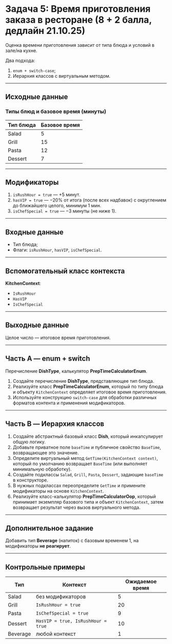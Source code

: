 # Задача 5: Время приготовления заказа в ресторане (8 + 2 балла, дедлайн 21.10.25)

Оценка времени приготовления зависит от типа блюда и условий в зале/на кухне.

Два подхода:
1. `enum + switch-case`;
2. Иерархия классов с виртуальным методом.

---

## Исходные данные
### Типы блюд и базовое время (минуты)
| Тип блюда | Базовое время |
|-----------|----------------|
| Salad | 5 |
| Grill | 15 |
| Pasta | 12 |
| Dessert | 7 |

---

## Модификаторы
1. `isRushHour = true` — +5 минут.
2. `hasVIP = true` — −20% от итога (после всех надбавок) с округлением до ближайшего целого, минимум 1 мин.
3. `isChefSpecial = true` — −3 минуты (не ниже 1).

---

## Входные данные
- Тип блюда;
- Флаги: `isRushHour`, `hasVIP`, `isChefSpecial`.

---

## Вспомогательный класс контекста
**KitchenContext**:
- `IsRushHour`
- `HasVIP`
- `IsChefSpecial`

---

## Выходные данные
Целое число — итоговое время приготовления.

---

## Часть A — enum + switch
Перечисление **DishType**, калькулятор **PrepTimeCalculatorEnum**.

1. Создайте перечисление **DishType**, представляющее тип блюда.
2. Реализуйте класс **PrepTimeCalculatorEnum**, который по типу блюда и объекту `KitchenContext` определяет итоговое время приготовления.
3. Используйте конструкцию `switch-case` для обработки различных форматов контента и применения модификаторов.

---

## Часть B — Иерархия классов

1. Создайте абстрактный базовый класс **Dish**, который инкапсулирует общую логику.
2. Добавьте приватное поле `baseTime` и публичное свойство `BaseTime`, возвращающее это значение.
3. Определите виртуальный метод `GetTime(KitchenContext context)`, который по умолчанию возвращает `BaseTime` (или выполняет минимальную обработку).
4. Создайте подклассы `Salad`, `Grill`, `Pasta`, `Dessert`, задающие `baseTime` в конструкторе.
5. В нужных подклассах переопределите `GetTime` и примените модификаторы на основе `KitchenContext`.
6. Реализуйте класс-калькулятор **PrepTimeCalculatorOop**, который принимает экземпляр базового типа и объект `KitchenContext`, затем возвращает результат через вызов виртуального метода.

---

## Дополнительное задание
Добавить тип **Beverage** (напиток) с базовым временем 1, на модификаторы **не реагирует**.

---

## Контрольные примеры
| Тип | Контекст | Ожидаемое время |
|-----|----------|------------------|
| Salad | без модификаторов | 5 |
| Grill | `IsRushHour = true` | 20 |
| Pasta | `IsChefSpecial = true` | 9 |
| Dessert | `HasVIP = true, IsRushHour = true` | 10 |
| Beverage | любой контекст | 1 |
